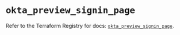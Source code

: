 # `okta_preview_signin_page`

Refer to the Terraform Registry for docs: [`okta_preview_signin_page`](https://registry.terraform.io/providers/okta/okta/4.20.0/docs/resources/preview_signin_page).
